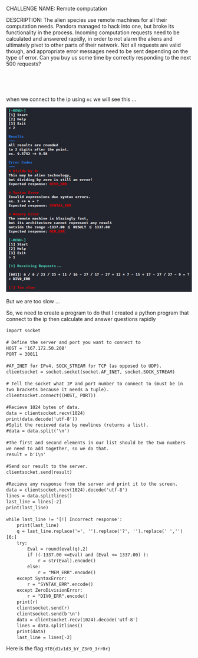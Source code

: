 CHALLENGE NAME: Remote computation

DESCRIPTION: The alien species use remote machines for all their computation needs. Pandora managed to hack into one, but broke its functionality in the process. Incoming computation requests need to be calculated and answered rapidly, in order to not alarm the aliens and ultimately pivot to other parts of their network. Not all requests are valid though, and appropriate error messages need to be sent depending on the type of error. Can you buy us some time by correctly responding to the next 500 requests?


</br></br></br>

when we connect to the ip using ```nc``` we will see this ...

![Alt text](./connect.png "connect")

But we are too slow ...

So, we need to create a program to do that 
I created a python program that connect to the ip then calculate and answer questions rapidly
```
import socket

# Define the server and port you want to connect to
HOST = '167.172.50.208'
PORT = 30011

#AF_INET for IPv4, SOCK_STREAM for TCP (as opposed to UDP).
clientsocket = socket.socket(socket.AF_INET, socket.SOCK_STREAM)

# Tell the socket what IP and port number to connect to (must be in two brackets because it needs a tuple).
clientsocket.connect((HOST, PORT))

#Recieve 1024 bytes of data.
data = clientsocket.recv(1024)
print(data.decode('utf-8'))
#Split the recieved data by newlines (returns a list).
#data = data.split('\n')

#The first and second elements in our list should be the two numbers we need to add together, so we do that.
result = b'1\n'

#Send our result to the server.
clientsocket.send(result)

#Recieve any response from the server and print it to the screen.
data = clientsocket.recv(1024).decode('utf-8')
lines = data.splitlines()
last_line = lines[-2]
print(last_line)
    
while last_line != '[!] Incorrect response':
    print(last_line)
    q = last_line.replace('=', '').replace('?', '').replace(' ','')[6:]
    try:
        Eval = round(eval(q),2)
        if ((-1337.00 <=Eval) and (Eval <= 1337.00) ):
            r = str(Eval).encode()
        else:
            r = "MEM_ERR".encode()
    except SyntaxError:
        r = "SYNTAX_ERR".encode()
    except ZeroDivisionError:
        r = "DIV0_ERR".encode()
    print(r)
    clientsocket.send(r)
    clientsocket.send(b'\n')
    data = clientsocket.recv(1024).decode('utf-8')
    lines = data.splitlines()
    print(data)
    last_line = lines[-2]
```



Here is the flag ```HTB{d1v1d3_bY_Z3r0_3rr0r}```
